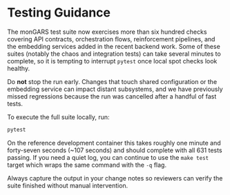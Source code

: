 # Testing Guidance

The monGARS test suite now exercises more than six hundred checks covering API
contracts, orchestration flows, reinforcement pipelines, and the embedding services added in the recent backend work. Some of these suites (notably the chaos and integration tests)
can take several minutes to complete, so it is tempting to interrupt `pytest`
once local spot checks look healthy.

Do **not** stop the run early. Changes that touch shared configuration or the
embedding service can impact distant subsystems, and we have previously missed
regressions because the run was cancelled after a handful of fast tests.

To execute the full suite locally, run:

```bash
pytest
```

On the reference development container this takes roughly one minute and forty-seven seconds (~107 seconds) and should complete with all 631 tests passing. If you need a
quiet log, you can continue to use the `make test` target which wraps the same
command with the `-q` flag.

Always capture the output in your change notes so reviewers can verify the
suite finished without manual intervention.
